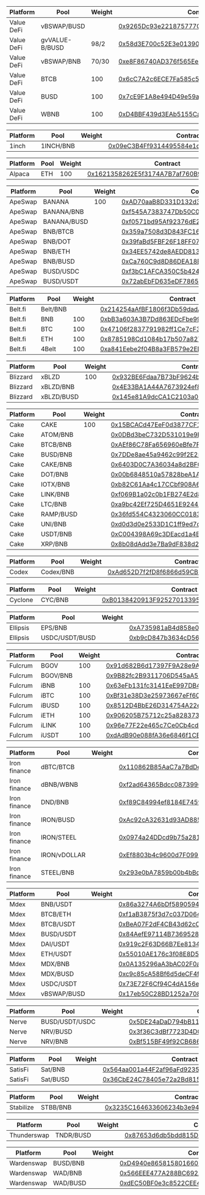 |	Platform	|	Pool	|	Weight	|	Contract		|	Status	|
|	 ------ 	|	 ------ 	|	 ------ 	|	 ------ 		|	 ------ 	|
|	Value DeFi	|	vBSWAP/BUSD	|		|	[0x9265Dc93e221875777C8Ca8140beb3512045085a	](https://bscscan.com/address/[0x9265Dc93e221875777C8Ca8140beb3512045085a)	|	Active	|
|	Value DeFi	|	gvVALUE-B/BUSD	|	98/2	|	[0x58d3E700c52E3e013908a1f0037bdD1c6d262637	](https://bscscan.com/address/[0x58d3E700c52E3e013908a1f0037bdD1c6d262637)	|	Active	|
|	Value DeFi	|	vBSWAP/BNB	|	70/30	|	[0xe8F86740AD376f565Ee55399FCdf5843c6E20276	](https://bscscan.com/address/[0xe8F86740AD376f565Ee55399FCdf5843c6E20276)	|	Active	|
|	Value DeFi	|	BTCB	|	100	|	[0x6cC7A2c6ECE7Fa585c59a0c9D87c8616434ee19B	](https://bscscan.com/address/[0x6cC7A2c6ECE7Fa585c59a0c9D87c8616434ee19B)	|	Active	|
|	Value DeFi	|	BUSD	|	100	|	[0x7cE9F1A8e494D49e59a72Fd0443D378448151B9c	](https://bscscan.com/address/[0x7cE9F1A8e494D49e59a72Fd0443D378448151B9c)	|	Active	|
|	Value DeFi	|	WBNB	|	100	|	[0xD4BBF439d3EAb5155Ca7c0537E583088fB4CFCe8	](https://bscscan.com/address/[0xD4BBF439d3EAb5155Ca7c0537E583088fB4CFCe8)	|	Active	|
											
|	Platform	|	Pool	|	Weight	|	Contract		|	Status	|
|	 ------ 	|	 ------ 	|	 ------ 	|	 ------ 		|	 ------ 	|
|	1inch	|	1INCH/BNB	|		|	[0x09eC3B4Ff9314495584e1d30BEdbAe28d3531BEC	](https://bscscan.com/address/[0x09eC3B4Ff9314495584e1d30BEdbAe28d3531BEC)	|	Active	|
											
|	Platform	|	Pool	|	Weight	|	Contract		|	Status	|
|	 ------ 	|	 ------ 	|	 ------ 	|	 ------ 		|	 ------ 	|
|	Alpaca	|	ETH	|	100	|	[0x1621358262E5f3174A7B7af760B9Ab9fcDBaFC6C	](https://bscscan.com/address/[0x1621358262E5f3174A7B7af760B9Ab9fcDBaFC6C)	|	Active	|
											
|	Platform	|	Pool	|	Weight	|	Contract		|	Status	|
|	 ------ 	|	 ------ 	|	 ------ 	|	 ------ 		|	 ------ 	|
|	ApeSwap	|	BANANA	|	100	|	[0xAD70aaB8D331D132d3B5Dbeb4897D8002b7d1f8d	](https://bscscan.com/address/[0xAD70aaB8D331D132d3B5Dbeb4897D8002b7d1f8d)	|	Active	|
|	ApeSwap	|	BANANA/BNB	|		|	[0xf545A7383747Db50C08536B304F635Df9AAeFFA6	](https://bscscan.com/address/[0xf545A7383747Db50C08536B304F635Df9AAeFFA6)	|	Active	|
|	ApeSwap	|	BANANA/BUSD	|		|	[0xf0571bd95Af92376dE23A7bB5EE65AF4E0B22C6F	](https://bscscan.com/address/[0xf0571bd95Af92376dE23A7bB5EE65AF4E0B22C6F)	|	Active	|
|	ApeSwap	|	BNB/BTCB	|		|	[0x359a7508d3D843FC16d2dc6beB20683426aa07CB	](https://bscscan.com/address/[0x359a7508d3D843FC16d2dc6beB20683426aa07CB)	|	Active	|
|	ApeSwap	|	BNB/DOT	|		|	[0x39faBd5FBF26F18FF0768bDdCE185FdC6bD007d3	](https://bscscan.com/address/[0x39faBd5FBF26F18FF0768bDdCE185FdC6bD007d3)	|	Active	|
|	ApeSwap	|	BNB/ETH	|		|	[0x34EE5742de8AEDD8132Abc80e2A5017053Fb6bB1	](https://bscscan.com/address/[0x34EE5742de8AEDD8132Abc80e2A5017053Fb6bB1)	|	Active	|
|	ApeSwap	|	BNB/BUSD	|		|	[0xCa760C9d8D86DEA18BF46033f2917006FBF569AB	](https://bscscan.com/address/[0xCa760C9d8D86DEA18BF46033f2917006FBF569AB)	|	Active	|
|	ApeSwap	|	BUSD/USDC	|		|	[0xf3bC1AFCA350C5b42429D2437080b61e54694B7e	](https://bscscan.com/address/[0xf3bC1AFCA350C5b42429D2437080b61e54694B7e)	|	Active	|
|	ApeSwap	|	BUSD/USDT	|		|	[0x72abEbFD635eDF78656c8f714E3a13B82CaBF018	](https://bscscan.com/address/[0x72abEbFD635eDF78656c8f714E3a13B82CaBF018)	|	Active	|
											
|	Platform	|	Pool	|	Weight	|	Contract		|	Status	|
|	 ------ 	|	 ------ 	|	 ------ 	|	 ------ 		|	 ------ 	|
|	Belt.fi	|	Belt/BNB	|		|	[0x214254aAfBF1806f3Db59dadAA5516066BcD5Fc2	](https://bscscan.com/address/[0x214254aAfBF1806f3Db59dadAA5516066BcD5Fc2)	|	Active	|
|	Belt.fi	|	BNB	|	100	|	[0xbB3a603A3B7Dd863EDcFbe99e668a794F57AE4d7	](https://bscscan.com/address/[0xbB3a603A3B7Dd863EDcFbe99e668a794F57AE4d7)	|	Active	|
|	Belt.fi	|	BTC	|	100	|	[0x47106f2837791982ff1Ce7cF37686e4c0b746Cf0	](https://bscscan.com/address/[0x47106f2837791982ff1Ce7cF37686e4c0b746Cf0)	|	Active	|
|	Belt.fi	|	ETH	|	100	|	[0x8785198Cd1084b17b507a82708c69A5F082069A5	](https://bscscan.com/address/[0x8785198Cd1084b17b507a82708c69A5F082069A5)	|	Active	|
|	Belt.fi	|	4Belt	|	100	|	[0xa841Eebe2f04B8a3FB579e2EDA076e3A08C7bD4f	](https://bscscan.com/address/[0xa841Eebe2f04B8a3FB579e2EDA076e3A08C7bD4f)	|	Active	|
											
|	Platform	|	Pool	|	Weight	|	Contract		|	Status	|
|	 ------ 	|	 ------ 	|	 ------ 	|	 ------ 		|	 ------ 	|
|	Blizzard	|	xBLZD	|	100	|	[0x932BE6Fdaa7B73bF9624bCfD81dcCB12e7A31591	](https://bscscan.com/address/[0x932BE6Fdaa7B73bF9624bCfD81dcCB12e7A31591)	|	Active	|
|	Blizzard	|	xBLZD/BNB	|		|	[0x4E33BA1A44A7673924ef8515459db25c90EC505e	](https://bscscan.com/address/[0x4E33BA1A44A7673924ef8515459db25c90EC505e)	|	Active	|
|	Blizzard	|	xBLZD/BUSD	|		|	[0x145e81A9dcCA1C2103a0156515A885b0EA6B6F4F	](https://bscscan.com/address/[0x145e81A9dcCA1C2103a0156515A885b0EA6B6F4F)	|	Active	|
											
|	Platform	|	Pool	|	Weight	|	Contract		|	Status	|
|	 ------ 	|	 ------ 	|	 ------ 	|	 ------ 		|	 ------ 	|
|	Cake	|	CAKE	|	100	|	[0x15BCACd47EeF0d3877CF1199819F9e6ADDEebE32	](https://bscscan.com/address/[0x15BCACd47EeF0d3877CF1199819F9e6ADDEebE32)	|	Active	|
|	Cake	|	ATOM/BNB	|		|	[0x0DBd3beC732D531019e9E656629009C35f71a8E4	](https://bscscan.com/address/[0x0DBd3beC732D531019e9E656629009C35f71a8E4)	|	Active	|
|	Cake	|	BTCB/BNB	|		|	[0xAEf86C78Fa656960eBfe7F0eDbda0a38a0759078	](https://bscscan.com/address/[0xAEf86C78Fa656960eBfe7F0eDbda0a38a0759078)	|	Active	|
|	Cake	|	BUSD/BNB	|		|	[0x7DDe8ae45a9462c99f2E2595F5230E1CD45a77cB	](https://bscscan.com/address/[0x7DDe8ae45a9462c99f2E2595F5230E1CD45a77cB)	|	Active	|
|	Cake	|	CAKE/BNB	|		|	[0x6403D0C7A36034a8d2BFC4564b685477c6a20940	](https://bscscan.com/address/[0x6403D0C7A36034a8d2BFC4564b685477c6a20940)	|	Active	|
|	Cake	|	DOT/BNB	|		|	[0x00b6848510a57828beA1A5BAdE6696c34ebCd86A	](https://bscscan.com/address/[0x00b6848510a57828beA1A5BAdE6696c34ebCd86A)	|	Active	|
|	Cake	|	IOTX/BNB	|		|	[0xb82C61Aa4c17CCbf908A6935B8aAc325417867f5	](https://bscscan.com/address/[0xb82C61Aa4c17CCbf908A6935B8aAc325417867f5)	|	Active	|
|	Cake	|	LINK/BNB	|		|	[0xf069B1a02c0b1FB274E2d8B7f7705621bb673b1a	](https://bscscan.com/address/[0xf069B1a02c0b1FB274E2d8B7f7705621bb673b1a)	|	Active	|
|	Cake	|	LTC/BNB	|		|	[0xa9bc42Ef725D4651E9244AbaEdEA5125ABC974d7	](https://bscscan.com/address/[0xa9bc42Ef725D4651E9244AbaEdEA5125ABC974d7)	|	Active	|
|	Cake	|	RAMP/BUSD	|		|	[0x36fd554C4323060CC0183c416597E44369218365	](https://bscscan.com/address/[0x36fd554C4323060CC0183c416597E44369218365)	|	Active	|
|	Cake	|	UNI/BNB	|		|	[0xd0d3d0e2533D1C1ff9ed7d2084569A8B724FF10E	](https://bscscan.com/address/[0xd0d3d0e2533D1C1ff9ed7d2084569A8B724FF10E)	|	Active	|
|	Cake	|	USDT/BNB	|		|	[0xC004398A69c3DEacd1a4ECD5944BAb5fcF7A2EcF	](https://bscscan.com/address/[0xC004398A69c3DEacd1a4ECD5944BAb5fcF7A2EcF)	|	Active	|
|	Cake	|	XRP/BNB	|		|	[0x8b08dAdd3e7Ba9dF838d24A757f3bA39bb709A38	](https://bscscan.com/address/[0x8b08dAdd3e7Ba9dF838d24A757f3bA39bb709A38)	|	Active	|
											
|	Platform	|	Pool	|	Weight	|	Contract		|	Status	|
|	 ------ 	|	 ------ 	|	 ------ 	|	 ------ 		|	 ------ 	|
|	Codex	|	Codex/BNB	|		|	[0xAd652D7f2fD8f6866d59CB78622f46BE47DaD43a	](https://bscscan.com/address/[0xAd652D7f2fD8f6866d59CB78622f46BE47DaD43a)	|	Active	|
											
|	Platform	|	Pool	|	Weight	|	Contract		|	Status	|
|	 ------ 	|	 ------ 	|	 ------ 	|	 ------ 		|	 ------ 	|
|	Cyclone	|	CYC/BNB	|		|	[0xB0138420913F925270133950a41F8B23A1d980A4	](https://bscscan.com/address/[0xB0138420913F925270133950a41F8B23A1d980A4)	|	Active	|
											
|	Platform	|	Pool	|	Weight	|	Contract		|	Status	|
|	 ------ 	|	 ------ 	|	 ------ 	|	 ------ 		|	 ------ 	|
|	Ellipsis	|	EPS/BNB	|		|	[0xA735981aB4d858e0439114d44a5CFA0ed07BC767	](https://bscscan.com/address/[0xA735981aB4d858e0439114d44a5CFA0ed07BC767)	|	Active	|
|	Ellipsis	|	USDC/USDT/BUSD	|		|	[0xb9cD847b3634cD56CB7d7093D1eD15E1418e0582	](https://bscscan.com/address/[0xb9cD847b3634cD56CB7d7093D1eD15E1418e0582)	|	Active	|
											
|	Platform	|	Pool	|	Weight	|	Contract		|	Status	|
|	 ------ 	|	 ------ 	|	 ------ 	|	 ------ 		|	 ------ 	|
|	Fulcrum	|	BGOV	|	100	|	[0x91d682B6d17397F9A28e9A7F905659cE51Bd2370	](https://bscscan.com/address/[0x91d682B6d17397F9A28e9A7F905659cE51Bd2370)	|	Active	|
|	Fulcrum	|	BGOV/BNB	|		|	[0x9B82fc2B9311706D545aA50926023D3B650D581D	](https://bscscan.com/address/[0x9B82fc2B9311706D545aA50926023D3B650D581D)	|	Active	|
|	Fulcrum	|	iBNB	|	100	|	[0x63eFb131fc3141EeE997DB45b8Bd4d8Af2B4C6e0	](https://bscscan.com/address/[0x63eFb131fc3141EeE997DB45b8Bd4d8Af2B4C6e0)	|	Active	|
|	Fulcrum	|	iBTC	|	100	|	[0xBf31e38D3e25973667eFf608BAF707AB2B7A7De5	](https://bscscan.com/address/[0xBf31e38D3e25973667eFf608BAF707AB2B7A7De5)	|	Active	|
|	Fulcrum	|	iBUSD	|	100	|	[0x8512D4BbE26D314754A22e59228B7E3C8820c0D9	](https://bscscan.com/address/[0x8512D4BbE26D314754A22e59228B7E3C8820c0D9)	|	Active	|
|	Fulcrum	|	iETH	|	100	|	[0x906205B75712c25a828373fE41B4BAcDF70f91d6	](https://bscscan.com/address/[0x906205B75712c25a828373fE41B4BAcDF70f91d6)	|	Active	|
|	Fulcrum	|	iLINK	|	100	|	[0x96e77F22e465c7Ce0Cb4cde47abDDf8a7EeB1d44	](https://bscscan.com/address/[0x96e77F22e465c7Ce0Cb4cde47abDDf8a7EeB1d44)	|	Active	|
|	Fulcrum	|	iUSDT	|	100	|	[0xdAdB90e088fA36e6846f1CBD5c434D594ecf189b	](https://bscscan.com/address/[0xdAdB90e088fA36e6846f1CBD5c434D594ecf189b)	|	Active	|
											
|	Platform	|	Pool	|	Weight	|	Contract		|	Status	|
|	 ------ 	|	 ------ 	|	 ------ 	|	 ------ 		|	 ------ 	|
|	Iron finance	|	dBTC/BTCB	|		|	[0x110862B85AaC7a7BdDe16162c48cb027B8660ECA	](https://bscscan.com/address/[0x110862B85AaC7a7BdDe16162c48cb027B8660ECA)	|	Active	|
|	Iron finance	|	dBNB/WBNB	|		|	[0xf2ad64365Bdcc087399059D0F4ec179C18aa7d7C	](https://bscscan.com/address/[0xf2ad64365Bdcc087399059D0F4ec179C18aa7d7C)	|	Active	|
|	Iron finance	|	DND/BNB	|		|	[0xf89C84994ef8184E745fE7059e8B931a45f6E5F5	](https://bscscan.com/address/[0xf89C84994ef8184E745fE7059e8B931a45f6E5F5)	|	Active	|
|	Iron finance	|	IRON/BUSD	|		|	[0xAc92cA32631d93AD8855172f02DA5Dce117E4cC7	](https://bscscan.com/address/[0xAc92cA32631d93AD8855172f02DA5Dce117E4cC7)	|	Active	|
|	Iron finance	|	IRON/STEEL	|		|	[0x0974a24DDcd9b75a281669094794F998F0963c23	](https://bscscan.com/address/[0x0974a24DDcd9b75a281669094794F998F0963c23)	|	Active	|
|	Iron finance	|	IRON/vDOLLAR	|		|	[0xEf8803b4c9600d7F0991654732Be306337de84b9	](https://bscscan.com/address/[0xEf8803b4c9600d7F0991654732Be306337de84b9)	|	Active	|
|	Iron finance	|	STEEL/BNB	|		|	[0x293e0bA7859b00b4bBdDf5042D82f4f13F992432	](https://bscscan.com/address/[0x293e0bA7859b00b4bBdDf5042D82f4f13F992432)	|	Active	|
											
|	Platform	|	Pool	|	Weight	|	Contract		|	Status	|
|	 ------ 	|	 ------ 	|	 ------ 	|	 ------ 		|	 ------ 	|
|	Mdex	|	BNB/USDT	|		|	[0x86a3274A6bDf5890594E1A3e1C168363f6eA81b9	](https://bscscan.com/address/[0x86a3274A6bDf5890594E1A3e1C168363f6eA81b9)	|	Active	|
|	Mdex	|	BTCB/ETH	|		|	[0xf1aB3875f3d7c037D064BC9a2D85bD300B7d2a8C	](https://bscscan.com/address/[0xf1aB3875f3d7c037D064BC9a2D85bD300B7d2a8C)	|	Active	|
|	Mdex	|	BTCB/USDT	|		|	[0xBeA07F2dF4CB43d62cC75cB6020BBbe122F4a4ce	](https://bscscan.com/address/[0xBeA07F2dF4CB43d62cC75cB6020BBbe122F4a4ce)	|	Active	|
|	Mdex	|	BUSD/USDT	|		|	[0x84AefE97114B7369528500995f227Cd698404A7f	](https://bscscan.com/address/[0x84AefE97114B7369528500995f227Cd698404A7f)	|	Active	|
|	Mdex	|	DAI/USDT	|		|	[0x919c2F63D66B7Ee8134aD8b8C41E797a37695bbC	](https://bscscan.com/address/[0x919c2F63D66B7Ee8134aD8b8C41E797a37695bbC)	|	Active	|
|	Mdex	|	ETH/USDT	|		|	[0x55010AE176c3f08E8D57b7aB710C5B595FB72A46	](https://bscscan.com/address/[0x55010AE176c3f08E8D57b7aB710C5B595FB72A46)	|	Active	|
|	Mdex	|	MDX/BNB	|		|	[0x0A135296aA3bAC02F0a4c3d668050b72D1F2280b	](https://bscscan.com/address/[0x0A135296aA3bAC02F0a4c3d668050b72D1F2280b)	|	Active	|
|	Mdex	|	MDX/BUSD	|		|	[0xc9c85cA58Bf6d5deCF4f2F7035ec3a69371BD430	](https://bscscan.com/address/[0xc9c85cA58Bf6d5deCF4f2F7035ec3a69371BD430)	|	Active	|
|	Mdex	|	USDC/USDT	|		|	[0x73E72F6Cf94C4dA156e863B638Bfd70A110579c6	](https://bscscan.com/address/[0x73E72F6Cf94C4dA156e863B638Bfd70A110579c6)	|	Active	|
|	Mdex	|	vBSWAP/BUSD	|		|	[0x17eb50C28BD1252a7081E878440e634853DDBA1b	](https://bscscan.com/address/[0x17eb50C28BD1252a7081E878440e634853DDBA1b)	|	Active	|
											
|	Platform	|	Pool	|	Weight	|	Contract		|	Status	|
|	 ------ 	|	 ------ 	|	 ------ 	|	 ------ 		|	 ------ 	|
|	Nerve	|	BUSD/USDT/USDC	|		|	[0x5DE24aDaD794bB11f8639F8979515B7bb815c079	](https://bscscan.com/address/[0x5DE24aDaD794bB11f8639F8979515B7bb815c079)	|	Active	|
|	Nerve	|	NRV/BUSD	|		|	[0x3f36C3dBf7723D4D099905b5B096b1c67f646ED9	](https://bscscan.com/address/[0x3f36C3dBf7723D4D099905b5B096b1c67f646ED9)	|	Active	|
|	Nerve	|	NRV/BNB	|		|	[0xBf515BF49f92CB686B4718f970871339dE605Cec	](https://bscscan.com/address/[0xBf515BF49f92CB686B4718f970871339dE605Cec)	|	Active	|
											
|	Platform	|	Pool	|	Weight	|	Contract		|	Status	|
|	 ------ 	|	 ------ 	|	 ------ 	|	 ------ 		|	 ------ 	|
|	SatisFi	|	Sat/BNB	|		|	[0x564aa001a44F2af96aFd92352c35d58C2433A80F	](https://bscscan.com/address/[0x564aa001a44F2af96aFd92352c35d58C2433A80F)	|	Active	|
|	SatisFi	|	Sat/BUSD	|		|	[0x36CbE24C78405e72a2Bd8156750fC39047139249	](https://bscscan.com/address/[0x36CbE24C78405e72a2Bd8156750fC39047139249)	|	Active	|
											
|	Platform	|	Pool	|	Weight	|	Contract		|	Status	|
|	 ------ 	|	 ------ 	|	 ------ 	|	 ------ 		|	 ------ 	|
|	Stabilize	|	STBB/BNB	|		|	[0x3235C164633606234b3e94592e96Db3BF37aACAC	](https://bscscan.com/address/[0x3235C164633606234b3e94592e96Db3BF37aACAC)	|	Active	|
											
|	Platform	|	Pool	|	Weight	|	Contract		|	Status	|
|	 ------ 	|	 ------ 	|	 ------ 	|	 ------ 		|	 ------ 	|
|	Thunderswap	|	TNDR/BUSD	|		|	[0x87653d6db5bdd815Da15F61e160b19BC751258C7	](https://bscscan.com/address/[0x87653d6db5bdd815Da15F61e160b19BC751258C7)	|	Active	|
											
|	Platform	|	Pool	|	Weight	|	Contract		|	Status	|
|	 ------ 	|	 ------ 	|	 ------ 	|	 ------ 		|	 ------ 	|
|	Wardenswap	|	BUSD/BNB	|		|	[0xD4940e8658158016609a631f0C19d6Cf5F535841	](https://bscscan.com/address/[0xD4940e8658158016609a631f0C19d6Cf5F535841)	|	Active	|
|	Wardenswap	|	WAD/BNB	|		|	[0x566EEE477A288BC692A75135F330Ab7fbaF2ED83	](https://bscscan.com/address/[0x566EEE477A288BC692A75135F330Ab7fbaF2ED83)	|	Active	|
|	Wardenswap	|	WAD/BUSD	|		|	[0xdEC50BF0e3c8522CEE42A7c1754B9582143c7cb7	](https://bscscan.com/address/[0xdEC50BF0e3c8522CEE42A7c1754B9582143c7cb7)	|	Active	|
